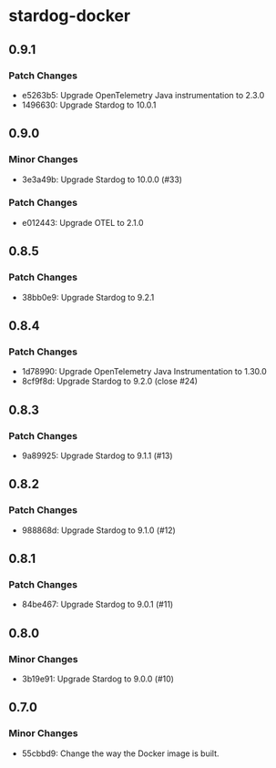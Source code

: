 # stardog-docker

## 0.9.1

### Patch Changes

- e5263b5: Upgrade OpenTelemetry Java instrumentation to 2.3.0
- 1496630: Upgrade Stardog to 10.0.1

## 0.9.0

### Minor Changes

- 3e3a49b: Upgrade Stardog to 10.0.0 (#33)

### Patch Changes

- e012443: Upgrade OTEL to 2.1.0

## 0.8.5

### Patch Changes

- 38bb0e9: Upgrade Stardog to 9.2.1

## 0.8.4

### Patch Changes

- 1d78990: Upgrade OpenTelemetry Java Instrumentation to 1.30.0
- 8cf9f8d: Upgrade Stardog to 9.2.0 (close #24)

## 0.8.3

### Patch Changes

- 9a89925: Upgrade Stardog to 9.1.1 (#13)

## 0.8.2

### Patch Changes

- 988868d: Upgrade Stardog to 9.1.0 (#12)

## 0.8.1

### Patch Changes

- 84be467: Upgrade Stardog to 9.0.1 (#11)

## 0.8.0

### Minor Changes

- 3b19e91: Upgrade Stardog to 9.0.0 (#10)

## 0.7.0

### Minor Changes

- 55cbbd9: Change the way the Docker image is built.
